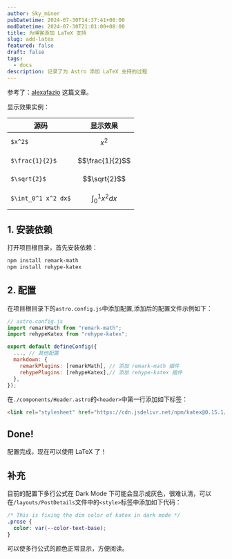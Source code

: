 ```yaml
---
author: Sky_miner
pubDatetime: 2024-07-30T14:37:41+08:00
modDatetime: 2024-07-30T21:01:00+08:00
title: 为博客添加 LaTeX 支持
slug: add-latex
featured: false
draft: false
tags:
  - docs
description: 记录了为 Astro 添加 LaTeX 支持的过程
---
```


参考了：[alexafazio](https://alexafazio.dev/blog/render-latex-in-astro/) 这篇文章。

显示效果实例：

| 源码                | 显示效果            |
| ------------------- | ------------------- |
| `$x^2$`             | $$x^2$$             |
| `$\frac{1}{2}$`     | $$\frac{1}{2}$$     |
| `$\sqrt{2}$`        | $$\sqrt{2}$$        |
| `$\int_0^1 x^2 dx$` | $$\int_0^1 x^2 dx$$ |

## 1. 安装依赖

打开项目根目录，首先安装依赖：

```bash
npm install remark-math
npm install rehype-katex
```

## 2. 配置

在项目根目录下的`astro.config.js`中添加配置,添加后的配置文件示例如下：

```js
// astro.config.js
import remarkMath from "remark-math";
import rehypeKatex from "rehype-katex";

export default defineConfig({
  ..., // 其他配置
  markdown: {
    remarkPlugins: [remarkMath], // 添加 remark-math 插件
    rehypePlugins: [rehypeKatex],// 添加 rehype-katex 插件
  },
});
```

在`./components/Header.astro`的`<header>`中第一行添加如下标签：

```HTML
<link rel="stylesheet" href="https://cdn.jsdelivr.net/npm/katex@0.15.1/dist/katex.css" integrity="sha384-WsHMgfkABRyG494OmuiNmkAOk8nhO1qE+Y6wns6v+EoNoTNxrWxYpl5ZYWFOLPCM" crossorigin="anonymous">
```

## Done!

配置完成，现在可以使用 LaTeX 了！

## 补充

目前的配置下多行公式在 Dark Mode 下可能会显示成灰色，很难认清，可以在`/layouts/PostDetails`文件中的`<style>`标签中添加如下代码：

```css
/* This is fixing the dim color of katex in dark mode */
.prose {
  color: var(--color-text-base);
}
```

可以使多行公式的颜色正常显示，方便阅读。
